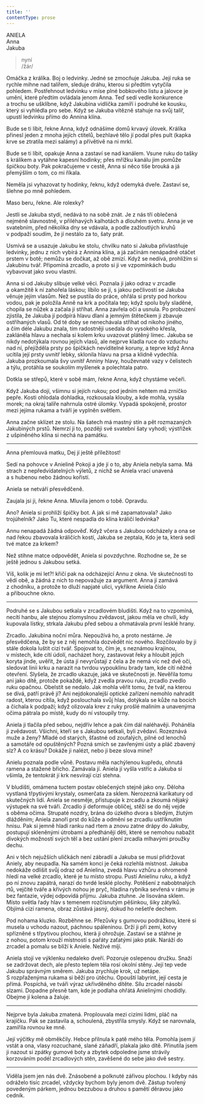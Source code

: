 ```yaml
---
title: ''
contentType: prose
---
```


ANIELA  
Anna  
Jakuba

> nyní  
> /žár/

Omáčka z králíka. Boj o ledvinky. Jedné se zmocňuje Jakuba. Její ruka se rychle mihne nad talířem, sleduje dráhu, kterou si předtím vytyčila pohledem. Postřehnout ledvinku v míse plné bobkového listu a jalovce je umění, které předtím ovládala jenom Anna. Teď sedí vedle konkurence a trochu se ušklíbne, když Jakubina vidlička zamíří i podruhé ke kousku, který si vyhlédla pro sebe. Když se Jakuba vítězně stahuje na svůj talíř, upustí ledvinku přímo do Annina klína.

Bude se ti líbit, řekne Anna, když odnášíme domů krvavý úlovek. Králíka přinesl jeden z mnoha jejích ctitelů, bezhlavé tělo jí podal přes pult (kapka krve se ztratila mezi salámy) a přívětivě na ni mrkl.

Bude se ti líbit, opakuje Anna a zastaví se nad kanálem. Vsune ruku do tašky s králíkem a vytáhne kapesní hodinky; přes mřížku kanálu jim pomůže špičkou boty. Pak pokračujeme v cestě, Anna si něco tiše brouká a já přemýšlím o tom, co mi říkala.

Neměla jsi vyhazovat ty hodinky, řeknu, když odemyká dveře. Zastaví se, šlehne po mně pohledem.

Maso beru, řekne. Ale rolexky?

Jestli se Jakuba stydí, nedává to na sobě znát. Je z nás tří oblečená nejméně slavnostně, v přiléhavých kalhotách a dlouhém svetru. Anna je ve svatebním, před několika dny se vdávala, a podle zažloutlých kruhů v podpaží soudím, že jí nestálo za to, šaty prát.

Usmívá se a usazuje Jakubu ke stolu, chvilku nato si Jakuba přivlastňuje ledvinky, jednu z nich vybírá z Annina klína, a já začínám nenápadně otáčet prstem v botě; nemůžu se dočkat, až obě zmizí. Když se nedívá, prohlížím si Jakubinu tvář. Připomíná zrcadlo, a proto si ji ve vzpomínkách budu vybavovat jako svou vlastní.

Anna si od Jakuby slibuje velké věci. Poznala ji jako odraz v zrcadle a okamžitě k ní zahořela láskou; líbilo se jí, s jakou pečlivostí se Jakuba věnuje jejím vlasům. Než se pustila do práce, ohřála si prsty pod horkou vodou, pak je položila Anně na krk a počítala tep; když spolu byly sladěné, chopila se nůžek a začala ji stříhat. Anna zavřela oči a usnula. Po probuzení zjistila, že Jakuba jí podpírá hlavu dlaní a jemným štětečkem ji zbavuje ostříhaných vlasů. Od té doby se nenechávala stříhat od nikoho jiného, a čím déle Jakubu znala, tím radostněji usedala do vysokého křesla, zakláněla hlavu a nechala si kolem krku uvazovat plátěný límec. Jakuba se nikdy nedotýkala rovnou jejích vlasů, ale nejprve kladla ruce do vzduchu nad ní, přejížděla prsty po špičkách neviditelné koruny, a teprve když Anna ucítila její prsty uvnitř lebky, sklonila hlavu na prsa a klidně vydechla. Jakuba prozkoumala švy uvnitř Anniny hlavy, houževnaté vazy v čelistech a týlu, protáhla se soukolím myšlenek a polechtala patro.

Dotkla se střepů, které v sobě mám, řekne Anna, když chystáme večeři.

Když Jakuba dojí, všimnu si jejích rukou; pod jedním nehtem má zrníčko pepře. Kosti ohlodala dohladka, rozkousala klouby, a kde mohla, vysála morek; na okraj talíře nahrnula ostré úlomky. Vypadá spokojeně, prostor mezi jejíma rukama a tváří je vyplněn světlem.

Anna začne sklízet ze stolu. Na šatech má mastný stín a pět rozmazaných Jakubiných prstů. Nemrzí ji to, později své svatební šaty vyhodí; výstřižek z ušpiněného klína si nechá na památku.

* * *

Anna přemlouvá matku, Dej jí ještě příležitost!

Sedí na pohovce v Anielině Pokoji a jde jí o to, aby Aniela nebyla sama. Má strach z nepředvídatelných výletů, z nichž se Aniela vrací unavená a s hubenou nebo žádnou kořistí.

Aniela se netváří přesvědčeně.

Zaujala jsi ji, řekne Anna. Mluvila jenom o tobě. Opravdu.

Ano? Aniela si prohlíží špičky bot. A jak si mě zapamatovala? Jako trojúhelník? Jako Tu, které nespadla do klína králičí ledvinka?

Annu nenapadá žádná odpověď. Když včera s Jakubou odcházely a ona se nad řekou zbavovala králičích kostí, Jakuba se zeptala, Kdo je ta, která sedí tvé matce za krkem?

Než stihne matce odpovědět, Aniela si povzdychne. Rozhodne se, že se ještě jednou s Jakubou setká.

Víš, kolik je mi let?! křičí pak na odcházející Annu z okna. Ve skutečnosti to vědí obě, a žádná z nich to nepovažuje za argument. Anna jí zamává z chodníku, a protože to dluží napjaté ulici, vykřikne Aniela číslo a přibouchne okno.

* * *

Podruhé se s Jakubou setkala v zrcadlovém bludišti. Když na to vzpomíná, necítí hanbu, ale stejnou zlomyslnou zvědavost, jakou měla ve chvíli, kdy kupovala lístky, strkala Jakubu před sebou a ohmatávala první lesklé hrany.

Zrcadlo. Jakubina noční můra. Nepoužívá ho, a proto nestárne. Je přesvědčena, že by se z něj nemohla dozvědět nic nového. Rozčilovalo by ji stále dokola luštit cizí tvář. Spojovat to, čím je, s neznámou krajinou, v místech, kde cítí údolí, nacházet hory, zastavovat řeky a hloubit jejich koryta jinde, uvěřit, že ústa jí nevyrůstají z čela a že nemá víc než dvě oči, sledovat linii krku a narazit na tvrdou vypouklinu brady tam, kde cítí něžné otevření. Slyšela, že zrcadlo ukazuje, jaká ve skutečnosti je. Nevěřila tomu ani jako dítě, protože pokaždé, když zvedla pravou ruku, zrcadlo zvedlo ruku opačnou. Obelstít se nedalo. Jak mohla věřit tomu, že tvář, na kterou se dívá, patří právě jí? Ani nejdokonalejší optické zařízení nemohlo nahradit radost, kterou cítila, když poslouchala svůj hlas, dotýkala se kůže na bocích a čichala k podpaží; když olizovala krev z ruky prošlé maliním a unavenýma očima pátrala po místě, kudy do ní vstoupily trny.

Aniela ji tlačila před sebou, nejdřív lehce a pak čím dál naléhavěji. Poháněla ji zvědavost. Všichni, kteří se s Jakubou setkali, byli zvědaví. Rozeznává muže a ženy? Mladé od starých, šťastné od zoufalých, pilné od lenochů a samotáře od opuštěných? Pozná smích se zavřenými ústy a pláč zbavený slz? A co krásu? Dokáže ji nalézt, nebo ji beze slova mine?

Anielu poznala podle vůně. Postavu měla nachýlenou kupředu, ohnutá ramena a stažené břicho. Zamávala jí. Aniela jí vyšla vstříc a Jakuba si všimla, že tentokrát jí krk nesvírají cizí stehna.

V bludišti, omámena tuctem postav oblečených stejně jako ony. Děloha vystlaná třpytivými krystaly, osmerčata za sklem. Nerozezná karikatury od skutečných lidí. Aniela se nesměje, přistupuje k zrcad­lu a zkoumá nějaký výstupek na své tváři. Zrcadlo jí deformuje obličej, stěží se do něj vejde s oběma očima. Strupaté nozdry, brána do úzkého dvora s bledým, žlutým dlážděním; Aniela zanoří prst do kůže a odmění se zrcadlu ustříknutím hnisu. Pak si jemně hladí ranku nad rtem a znovu zatne drápy do Jakuby, postupují skleněnými útrobami a předhánějí děti, které se nemohou nabažit divokých možností svých těl a bez ustání plení zrcadla mlhavými proužky dechu.

Ani v těch nejužších uličkách není zábradlí a Jakuba se musí přidržovat Aniely, aby neupadla. Na samém konci je čeká rozlehlá místnost. Jakuba nedokáže odlišit svůj odraz od Anielina, zvedá hlavu vzhůru a ohromeně hledí na velké zrcadlo, které je tu místo stropu. Pustí Anielinu ruku, a když po ní znovu zapátrá, narazí do tvrdé lesklé plochy. Potěšení z nabobtnalých rtů, vejčité tváře a křivých nohou je pryč, hladina rybníka sevřená v rámu je bez fantazie, výdej odpovídá příjmu. Jakuba ztuhne. Je lisována sklem. Místo světla řady hlav s temenem rozčísnutým pěšinkou, šiky zátylků. Objímá cizí ramena, obraz zůstává jasný, dokud ho nešetře dechem.

Pod nohama kluzko. Rozběhne se. Přezůvky s gumovou podrážkou, které si musela u vchodu nazout, páchnou spáleninou. Drží ji při zemi, kotvy spřízněné s třpytivou plochou, která ji ohrožuje. Zastaví se a stáhne je z nohou, potom krouží místností s pařáty zaťatými jako pták. Naráží do zrcadel a pomalu se blíží k Aniele. Neživé míjí.

Aniela stojí ve výklenku nedaleko dveří. Pozoruje oslepenou družku. Snaží se zadržovat dech, ale přesto teplem těla rosí okolní stěny. Její tep vede Jakubu správným směrem. Jakuba zrychluje krok, už netápe. S rozpřaženýma rukama si běží pro útěchu. Opouští labyrint, její cesta je přímá. Pospíchá, ve tváři výraz ukřivděného dítěte. Sílu zrcadel násobí slzami. Dopadne přesně tam, kde je podlaha ohřátá Anielinými chodidly. Obejme jí kolena a žaluje.

* * *

Nejprve byla Jakuba zmatená. Proplouvala mezi cizími lidmi, pláč na krajíčku. Pak se zastavila a, schoulená, zbystřila smysly. Když se narovnala, zamířila rovnou ke mně.

Její výčitky mě obměkčily. Hebce přilnula k patě mého těla. Pomohla jsem jí vstát a ona, vlasy rozcuchané, slané záňadří, plakala jako dítě. Přinutila jsem ji nazout si zpátky gumové boty a zbytek odpoledne jsme strávily korzováním podél zrcadlových stěn, zavěšené do sebe jako dvě sestry.

* * *

Viděla jsem jen nás dvě. Znásobené a polknuté zářivou plochou. I kdyby nás odráželo tisíc zrcadel, vždycky bychom byly jenom dvě. Zástup tvořený povedeným párkem, jednou bezzubou a druhou s pamětí děravou jako cedník.
